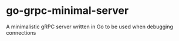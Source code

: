 # go-grpc-minimal-server
A minimalistic gRPC server written in Go to be used when debugging connections
